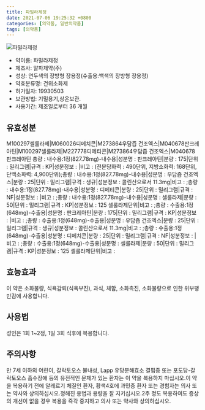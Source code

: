 ```yaml
---
title: 파밀라제정
date: 2021-07-06 19:25:32 +0800
categories: [의약품, 일반의약품]
tags: [의약품]
---
```

![파밀라제정](https://nedrug.mfds.go.kr/pbp/cmn/itemImageDownload/147427593004100029)

- 약이름: 파밀라제정
- 제조사: 알파제약(주)
- 성상: 연두색의 장방형 장용정(수출용:백색의 장방형 장용정)
- 약효분류명: 건위소화제
- 허가일자: 19930503
- 보관방법: 기밀용기,상온보관.
- 사용기간: 제조일로부터 36 개월
## 유효성분
M100297셀룰라제|M060026디메치콘|M273864우담즙 건조엑스|M040678판크레아틴|M100297셀룰라제|M227778디메티콘|M273864우담즙 건조엑스|M040678판크레아틴
총량 : 내수용:1정(827.78mg)-내수용|성분명 : 판크레아틴|분량 : 175|단위 : 밀리그램|규격 : KP|성분정보 : |비고 : (전분당화력 : 490단위, 지방소화력: 168단위, 단백소화력: 4,900단위);총량 : 내수용:1정(827.78mg)-내수용|성분명 : 우담즙 건조엑스|분량 : 25|단위 : 밀리그램|규격 : 생규|성분정보 : 콜린산으로서 11.3mg|비고 : ;총량 : 내수용:1정(827.78mg)-내수용|성분명 : 디메티콘|분량 : 25|단위 : 밀리그램|규격 : NF|성분정보 : |비고 : ;총량 : 내수용:1정(827.78mg)-내수용|성분명 : 셀룰라제|분량 : 50|단위 : 밀리그램|규격 : KP|성분정보 : 125 셀룰라제단위|비고 : ;총량 : 수출용:1정(648mg)-수출용|성분명 : 판크레아틴|분량 : 175|단위 : 밀리그램|규격 : KP|성분정보 : |비고 : ;총량 : 수출용:1정(648mg)-수출용|성분명 : 우담즙 건조엑스|분량 : 25|단위 : 밀리그램|규격 : 생규|성분정보 : 콜린산으로서 11.3mg|비고 : ;총량 : 수출용:1정(648mg)-수출용|성분명 : 디메치콘|분량 : 25|단위 : 밀리그램|규격 : NF|성분정보 : |비고 : ;총량 : 수출용:1정(648mg)-수출용|성분명 : 셀룰라제|분량 : 50|단위 : 밀리그램|규격 : KP|성분정보 : 125 셀룰라제단위|비고 :
## 효능효과
이 약은 소화불량, 식욕감퇴(식욕부진), 과식, 체함, 소화촉진, 소화불량으로 인한 위부팽만감에 사용합니다.
## 사용법
성인은 1회 1~2정, 1일 3회 식후에 복용합니다.
## 주의사항
만 7세 이하의 어린이, 갈락토오스 불내성, Lapp 유당분해효소 결핍증 또는 포도당-갈락토오스 흡수장애 등의 유전적인 문제가 있는 환자는 이 약을 복용하지 마십시오.이 약을 복용하기 전에 알레르기 체질인 환자, 황색4호에 과민증 환자 또는 경험자는 의사 또는 약사와 상의하십시오.정해진 용법과 용량을 잘 지키십시오.2주 정도 복용하여도 증상의 개선이 없을 경우 복용을 즉각 중지하고 의사 또는 약사와 상의하십시오.
